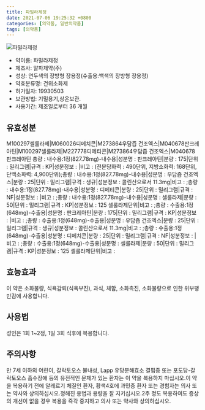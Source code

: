 ```yaml
---
title: 파밀라제정
date: 2021-07-06 19:25:32 +0800
categories: [의약품, 일반의약품]
tags: [의약품]
---
```

![파밀라제정](https://nedrug.mfds.go.kr/pbp/cmn/itemImageDownload/147427593004100029)

- 약이름: 파밀라제정
- 제조사: 알파제약(주)
- 성상: 연두색의 장방형 장용정(수출용:백색의 장방형 장용정)
- 약효분류명: 건위소화제
- 허가일자: 19930503
- 보관방법: 기밀용기,상온보관.
- 사용기간: 제조일로부터 36 개월
## 유효성분
M100297셀룰라제|M060026디메치콘|M273864우담즙 건조엑스|M040678판크레아틴|M100297셀룰라제|M227778디메티콘|M273864우담즙 건조엑스|M040678판크레아틴
총량 : 내수용:1정(827.78mg)-내수용|성분명 : 판크레아틴|분량 : 175|단위 : 밀리그램|규격 : KP|성분정보 : |비고 : (전분당화력 : 490단위, 지방소화력: 168단위, 단백소화력: 4,900단위);총량 : 내수용:1정(827.78mg)-내수용|성분명 : 우담즙 건조엑스|분량 : 25|단위 : 밀리그램|규격 : 생규|성분정보 : 콜린산으로서 11.3mg|비고 : ;총량 : 내수용:1정(827.78mg)-내수용|성분명 : 디메티콘|분량 : 25|단위 : 밀리그램|규격 : NF|성분정보 : |비고 : ;총량 : 내수용:1정(827.78mg)-내수용|성분명 : 셀룰라제|분량 : 50|단위 : 밀리그램|규격 : KP|성분정보 : 125 셀룰라제단위|비고 : ;총량 : 수출용:1정(648mg)-수출용|성분명 : 판크레아틴|분량 : 175|단위 : 밀리그램|규격 : KP|성분정보 : |비고 : ;총량 : 수출용:1정(648mg)-수출용|성분명 : 우담즙 건조엑스|분량 : 25|단위 : 밀리그램|규격 : 생규|성분정보 : 콜린산으로서 11.3mg|비고 : ;총량 : 수출용:1정(648mg)-수출용|성분명 : 디메치콘|분량 : 25|단위 : 밀리그램|규격 : NF|성분정보 : |비고 : ;총량 : 수출용:1정(648mg)-수출용|성분명 : 셀룰라제|분량 : 50|단위 : 밀리그램|규격 : KP|성분정보 : 125 셀룰라제단위|비고 :
## 효능효과
이 약은 소화불량, 식욕감퇴(식욕부진), 과식, 체함, 소화촉진, 소화불량으로 인한 위부팽만감에 사용합니다.
## 사용법
성인은 1회 1~2정, 1일 3회 식후에 복용합니다.
## 주의사항
만 7세 이하의 어린이, 갈락토오스 불내성, Lapp 유당분해효소 결핍증 또는 포도당-갈락토오스 흡수장애 등의 유전적인 문제가 있는 환자는 이 약을 복용하지 마십시오.이 약을 복용하기 전에 알레르기 체질인 환자, 황색4호에 과민증 환자 또는 경험자는 의사 또는 약사와 상의하십시오.정해진 용법과 용량을 잘 지키십시오.2주 정도 복용하여도 증상의 개선이 없을 경우 복용을 즉각 중지하고 의사 또는 약사와 상의하십시오.
